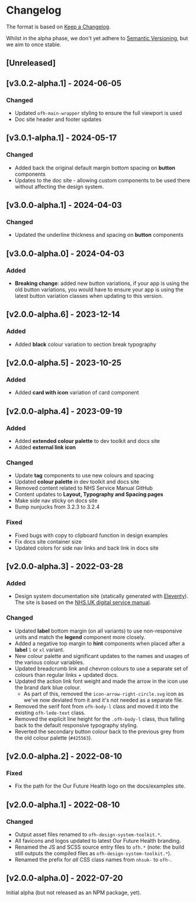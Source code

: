 # Changelog

The format is based on [Keep a Changelog](https://keepachangelog.com/en/1.0.0/).

Whilst in the alpha phase, we don't yet adhere to [Semantic Versioning](https://semver.org/spec/v2.0.0.html), but we aim to once stable.

## [Unreleased]

## [v3.0.2-alpha.1] - 2024-06-05

### Changed

- Updated `ofh-main-wrapper` styling to ensure the full viewport is used
- Doc site header and footer updates

## [v3.0.1-alpha.1] - 2024-05-17

### Changed

- Added back the original default margin bottom spacing on **button** components
- Updates to the doc site - allowing custom components to be used there without affecting the design system.

## [v3.0.0-alpha.1] - 2024-04-03

### Changed

- Updated the underline thickness and spacing on **button** components

## [v3.0.0-alpha.0] - 2024-04-03

### Added
- **Breaking change**: added new button variations, if your app is using the old button variations, you would have to ensure your app is using the latest button variation classes when updating to this version.

## [v2.0.0-alpha.6] - 2023-12-14

### Added
- Added **black** colour variation to section break typography

## [v2.0.0-alpha.5] - 2023-10-25

### Added
- Added **card with icon** variation of card component

## [v2.0.0-alpha.4] - 2023-09-19

### Added

- Added **extended colour palette** to dev toolkit and docs site
- Added **external link icon**

### Changed

- Update **tag** components to use new colours and spacing
- Updated **colour palette** in dev toolkit and docs site
- Removed content related to NHS Service Manual GitHub
- Content updates to **Layout, Typography and Spacing pages**
- Make side nav sticky on docs site
- Bump nunjucks from 3.2.3 to 3.2.4

### Fixed

- Fixed bugs with copy to clipboard function in design examples
- Fix docs site container size
- Updated colors for side nav links and back link in docs site

## [v2.0.0-alpha.3] - 2022-03-28

### Added

- Design system documentation site (statically generated with [Eleventy](https://eleventy.dev)). The site is based on the [NHS.UK digital service manual](https://github.com/nhsuk/nhsuk-service-manual/).

### Changed

- Updated **label** bottom margin (on all variants) to use non-responsive units and match the **legend** component more closely.
- Added a negative top margin to **hint** components when placed after a **label** `l` or `xl` variant.
- New colour palette and significant updates to the names and usages of the various colour variables.
- Updated breadcrumb link and chevron colours to use a separate set of colours than regular links + updated docs.
- Updated the action link font weight and made the arrow in the icon use the brand dark blue colour.
  - As part of this, removed the `icon-arrow-right-circle.svg` icon as we've now deviated from it and it's not needed as a separate file.
- Removed the serif font from `ofh-body-l` class and moved it into the existing `ofh-lede-text` class.
- Removed the explicit line height for the `.ofh-body-l` class, thus falling back to the default responsive typography styling.
- Reverted the secondary button colour back to the previous grey from the old colour palette (`#425563`).

## [v2.0.0-alpha.2] - 2022-08-10

### Fixed

- Fix the path for the Our Future Health logo on the docs/examples site.

## [v2.0.0-alpha.1] - 2022-08-10

### Changed

- Output asset files renamed to `ofh-design-system-toolkit.*`.
- All favicons and logos updated to latest Our Future Health branding.
- Renamed the JS and SCSS source entry files to `ofh.*` (note: the build still outputs the compiled files as `ofh-design-system-toolkit.*`).
- Renamed the prefix for *all* CSS class names from `nhsuk-` to `ofh-`.

## [v2.0.0-alpha.0] - 2022-07-20

Initial alpha (but not released as an NPM package, yet).
